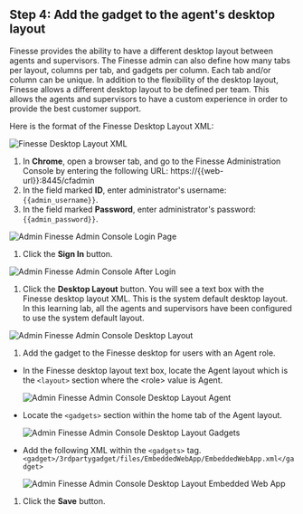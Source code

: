 ## Step 4: Add the gadget to the agent's desktop layout

Finesse provides the ability to have a different desktop layout between agents and supervisors. The Finesse admin can also define how many tabs per layout, columns per tab, and gadgets per column. Each tab and/or column can be unique. In addition to the flexibility of the desktop layout, Finesse allows a different desktop layout to be defined per team. This allows the agents and supervisors to have a custom experience in order to provide the best customer support.

Here is the format of the Finesse Desktop Layout XML:

![Finesse Desktop Layout XML](/posts/files/finesse-add-a-gadget/assets/images/finesse-desktop-layout-xml.jpg)

1. In **Chrome**, open a browser tab, and go to the Finesse Administration Console by entering the following URL: https://{{web-url}}:8445/cfadmin
1. In the field marked **ID**, enter administrator's username: ``{{admin_username}}``.
1. In the field marked **Password**, enter administrator's password: ``{{admin_password}}``.

 ![Admin Finesse Admin Console Login Page](/posts/files/finesse-add-a-gadget/assets/images/admin-finesse-admin-console.jpg)
1. Click the **Sign In** button.

 ![Admin Finesse Admin Console After Login](/posts/files/finesse-add-a-gadget/assets/images/admin-finesse-admin-console-after-login.jpg)
1. Click the **Desktop Layout** button. You will see a text box with the Finesse desktop layout XML. This is the system default desktop layout. In this learning lab, all the agents and supervisors have been configured to use the system default layout.

 ![Admin Finesse Admin Console Desktop Layout](/posts/files/finesse-add-a-gadget/assets/images/admin-finesse-admin-console-desktop-layout.jpg)
1. Add the gadget to the Finesse desktop for users with an Agent role.
 * In the Finesse desktop layout text box, locate the Agent layout which is the `<layout>` section where the &lt;role&gt; value is Agent.
 
    ![Admin Finesse Admin Console Desktop Layout Agent](/posts/files/finesse-add-a-gadget/assets/images/admin-finesse-admin-console-desktop-layout-agent.jpg)
 * Locate the `<gadgets>` section within the home tab of the Agent layout.
 
    ![Admin Finesse Admin Console Desktop Layout Gadgets](/posts/files/finesse-add-a-gadget/assets/images/admin-finesse-admin-console-desktop-layout-gadgets.jpg)
 * Add the following XML within the `<gadgets>` tag.
 ```<gadget>/3rdpartygadget/files/EmbeddedWebApp/EmbeddedWebApp.xml</gadget>```

    ![Admin Finesse Admin Console Desktop Layout Embedded Web App](/posts/files/finesse-add-a-gadget/assets/images/admin-finesse-admin-console-desktop-layout-embedded-web-app.jpg)
1. Click the **Save** button.